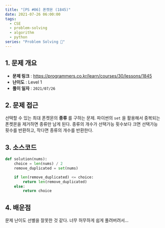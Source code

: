 ```yaml
---
title: "[PS #06] 폰켓몬 (1845)"
date: 2021-07-26 06:00:00
tags:
  - CSE
  - problem-solving
  - algorithm
  - python
series: "Problem Solving 🤔"
---
```


## 1. 문제 개요

- **문제 링크** : https://programmers.co.kr/learn/courses/30/lessons/1845
- **난이도** : Level 1
- **풀이 일자** : `2021/07/26`

## 2. 문제 접근

선택할 수 있는 최대 폰켓몬의 **종류** 를 구하는 문제. 파이썬의 `set` 을 활용해서 중복되는 폰켓몬을 제거하면 종류만 남게 된다. 종류의 개수가 선택가능 횟수보다 크면 선택가능 횟수를 반환하고, 작다면 종류의 개수를 반환한다.

## 3. 소스코드

```python
def solution(nums):
    choice = len(nums) / 2
    remove_duplicated = set(nums)

    if len(remove_duplicated) <= choice:
        return len(remove_duplicated)
    else:
        return choice
```

## 4. 배운점

문제 난이도 선별을 잘못한 것 같다. 너무 허무하게 쉽게 풀려버려서...
